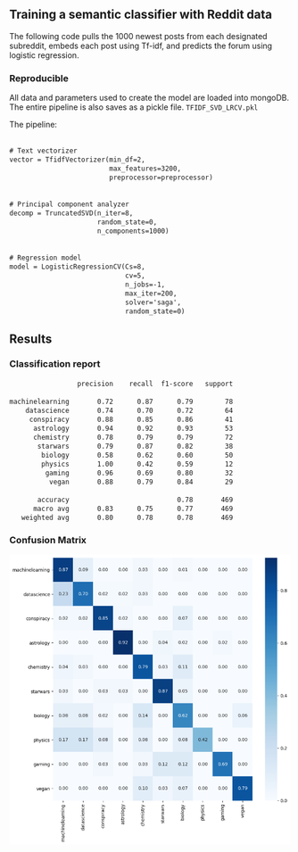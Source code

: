 ## Training a semantic classifier with Reddit data

The following code pulls the 1000 newest posts from each designated subreddit,
embeds each post using Tf-idf, and predicts the forum using logistic regression.

### Reproducible

All data and parameters used to create the model are loaded into mongoDB.
The entire pipeline is also saves as a pickle file. ```TFIDF_SVD_LRCV.pkl```

The pipeline:

```

# Text vectorizer
vector = TfidfVectorizer(min_df=2,
                         max_features=3200,
                         preprocessor=preprocessor)


# Principal component analyzer
decomp = TruncatedSVD(n_iter=8,
                      random_state=0,
                      n_components=1000)


# Regression model
model = LogisticRegressionCV(Cs=8, 
                             cv=5, 
                             n_jobs=-1,
                             max_iter=200,
                             solver='saga',
                             random_state=0)

```

## Results

### Classification report

```
                 precision    recall  f1-score   support

machinelearning       0.72      0.87      0.79        78
    datascience       0.74      0.70      0.72        64
     conspiracy       0.88      0.85      0.86        41
      astrology       0.94      0.92      0.93        53
      chemistry       0.78      0.79      0.79        72
       starwars       0.79      0.87      0.82        38
        biology       0.58      0.62      0.60        50
        physics       1.00      0.42      0.59        12
         gaming       0.96      0.69      0.80        32
          vegan       0.88      0.79      0.84        29

       accuracy                           0.78       469
      macro avg       0.83      0.75      0.77       469
   weighted avg       0.80      0.78      0.78       469

```

### Confusion Matrix

![C](images/confusion.png)
